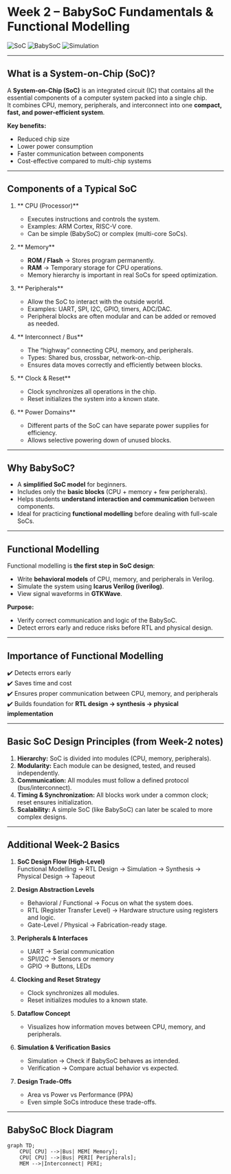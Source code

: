 #  Week 2 – BabySoC Fundamentals & Functional Modelling

![SoC](https://img.shields.io/badge/Topic-SoC%20Fundamentals-blue?style=for-the-badge)
![BabySoC](https://img.shields.io/badge/Learning-BabySoC-green?style=for-the-badge)
![Simulation](https://img.shields.io/badge/Tools-Icarus%20Verilog%20%7C%20GTKWave-orange?style=for-the-badge)

---

##  What is a System-on-Chip (SoC)?
A **System-on-Chip (SoC)** is an integrated circuit (IC) that contains all the essential components of a computer system packed into a single chip.  
It combines CPU, memory, peripherals, and interconnect into one **compact, fast, and power-efficient system**.

**Key benefits:**
- Reduced chip size  
- Lower power consumption  
- Faster communication between components  
- Cost-effective compared to multi-chip systems  

---

##  Components of a Typical SoC
1. ** CPU (Processor)**  
   - Executes instructions and controls the system.  
   - Examples: ARM Cortex, RISC-V core.  
   - Can be simple (BabySoC) or complex (multi-core SoCs).  

2. ** Memory**  
   - **ROM / Flash** → Stores program permanently.  
   - **RAM** → Temporary storage for CPU operations.  
   - Memory hierarchy is important in real SoCs for speed optimization.  

3. ** Peripherals**  
   - Allow the SoC to interact with the outside world.  
   - Examples: UART, SPI, I2C, GPIO, timers, ADC/DAC.  
   - Peripheral blocks are often modular and can be added or removed as needed.  

4. ** Interconnect / Bus**  
   - The “highway” connecting CPU, memory, and peripherals.  
   - Types: Shared bus, crossbar, network-on-chip.  
   - Ensures data moves correctly and efficiently between blocks.  

5. ** Clock & Reset**  
   - Clock synchronizes all operations in the chip.  
   - Reset initializes the system into a known state.  

6. ** Power Domains**  
   - Different parts of the SoC can have separate power supplies for efficiency.  
   - Allows selective powering down of unused blocks.  

---

##  Why BabySoC?
- A **simplified SoC model** for beginners.  
- Includes only the **basic blocks** (CPU + memory + few peripherals).  
- Helps students **understand interaction and communication** between components.  
- Ideal for practicing **functional modelling** before dealing with full-scale SoCs.  

---

##  Functional Modelling
Functional modelling is **the first step in SoC design**:

- Write **behavioral models** of CPU, memory, and peripherals in Verilog.  
- Simulate the system using **Icarus Verilog (iverilog)**.  
- View signal waveforms in **GTKWave**.  

**Purpose:**  
- Verify correct communication and logic of the BabySoC.  
- Detect errors early and reduce risks before RTL and physical design.  

---

##  Importance of Functional Modelling
✔️ Detects errors early  
✔️ Saves time and cost  
✔️ Ensures proper communication between CPU, memory, and peripherals  
✔️ Builds foundation for **RTL design → synthesis → physical implementation** 

---

##  Basic SoC Design Principles (from Week-2 notes)
1. **Hierarchy:** SoC is divided into modules (CPU, memory, peripherals).  
2. **Modularity:** Each module can be designed, tested, and reused independently.  
3. **Communication:** All modules must follow a defined protocol (bus/interconnect).  
4. **Timing & Synchronization:** All blocks work under a common clock; reset ensures initialization.  
5. **Scalability:** A simple SoC (like BabySoC) can later be scaled to more complex designs.  

---

##  Additional Week-2 Basics

1. **SoC Design Flow (High-Level)**  
   Functional Modelling → RTL Design → Simulation → Synthesis → Physical Design → Tapeout  

2. **Design Abstraction Levels**  
   - Behavioral / Functional → Focus on what the system does.  
   - RTL (Register Transfer Level) → Hardware structure using registers and logic.  
   - Gate-Level / Physical → Fabrication-ready stage.  

3. **Peripherals & Interfaces**  
   - UART → Serial communication  
   - SPI/I2C → Sensors or memory  
   - GPIO → Buttons, LEDs  

4. **Clocking and Reset Strategy**  
   - Clock synchronizes all modules.  
   - Reset initializes modules to a known state.  

5. **Dataflow Concept**  
   - Visualizes how information moves between CPU, memory, and peripherals.  

6. **Simulation & Verification Basics**  
   - Simulation → Check if BabySoC behaves as intended.  
   - Verification → Compare actual behavior vs expected.  

7. **Design Trade-Offs**  
   - Area vs Power vs Performance (PPA)  
   - Even simple SoCs introduce these trade-offs.  

---

##  BabySoC Block Diagram

```mermaid
graph TD;
    CPU[ CPU] -->|Bus| MEM[ Memory];
    CPU[ CPU] -->|Bus| PERI[ Peripherals];
    MEM -->|Interconnect| PERI;
